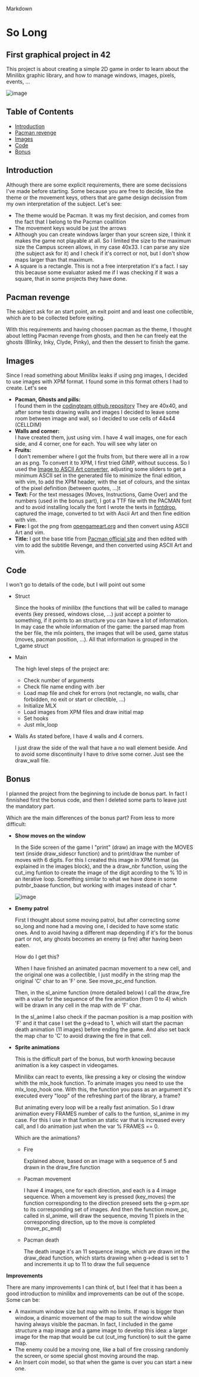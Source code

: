 Markdown
# So Long
## First graphical project in 42

This project is about creating a simple 2D game in order to learn about the Minilibx graphic library, and how to manage windows, images, pixels, events, ...

![image](https://github.com/merlot-dev/42-so_long/assets/53099349/34a4b516-b9a6-4321-a056-d1b1c36e7d18)


## Table of Contents

* [Introduction](#introduction)
* [Pacman revenge](#pacman-revenge)
* [Images](#images)
* [Code](#code)
* [Bonus](#bonus)

## Introduction

Although there are some explicit requirements, there are some decissions I've made before starting. Some because you are free to decide, like the theme or the movement keys, others that are game design decission from my own interpretation of the subject. Let's see:
* The theme would be Pacman. It was my first decision, and comes from the fact that I belong to the Pacman coallition
* The movement keys would be just the arrows
* Although you can create windows larger than your screen size, I think it makes the game not playable at all. So I limited the size to the maximum size the Campus screen allows, in my case 40x33. I can parse any size (the subject ask for it) and I check if it's correct or not, but I don't show maps larger than that maximum.
* A square is a rectangle. This is not a free interpretation it's a fact. I say this because some evaluator asked me if I was checking if it was a square, that in some projects they have done. 

## Pacman revenge

The subject ask for an start point, an exit point and and least one collectible, which are to be collected before exiting.

With this requirements and having choosen pacman as the theme, I thought about letting Pacman revenge from ghosts, and then he can freely eat the ghosts (Blinky, Inky, Clyde, Pinky), and then the dessert to finish the game.

## Images

Since I read something about Minilibx leaks if using png images, I decided to use images with XPM format. I found some in this format others I had to create. Let's see
* **Pacman, Ghosts and pills:**  
I found them in the [codingteam github repository](https://github.com/codingteam/pacmacs.el/tree/master/sprites)
They are 40x40, and after some tests drawing walls and images I decided to leave some room between image and wall, so I decided to use cells of 44x44 (CELLDIM)
* **Walls and corner:**  
  I have created them, just using vim. I have 4 wall images, one for each side, and 4 corner, one for each. You will see why later on
* **Fruits:**  
  I don't remember where I got the fruits from, but there were all in a row an as png. To convert it to XPM, I first tried GIMP, without success. So I used the [Image to ASCII Art converter](https://www.asciiart.eu/image-to-ascii), adjusting some sliders to get a minimum ASCII set in the generated file to minimize the final edition, with vim, to add the XPM header, with the set of colours, and the sintax of the pixel definition (between quotes, ...)t
* **Text:**
  For the text messages (Moves, Instructions, Game Over) and the numbers (used in the bonus part), I got a TTF file with the PACMAN font and to avoid installing locally the font I wrote the texts in [fontdrop](https://fontdrop.info/), captured the image, converted to txt with Ascii Art and then fine edition with vim.
* **Fire:**
  I got the png from [opengameart.org](https://opengameart.org/content/camp-fire-animation-for-rpgs-finished) and then convert using ASCII Art and vim. 
* **Title:**
  I got the base title from [Pacman official site](https://pacman.com) and then edited with vim to add the subtitle Revenge, and then converted using ASCII Art and vim.
  
## Code

I won't go to details of the code, but I will point out some

* Struct

  Since the hooks of minilibx (the functions that will be called to manage events (key pressed, windows close, ...) just accept a pointer to something, if it points to an structure you can have a lot of information. In may case the whole information of the game: the parsed map from the ber file, the mlx pointers, the images that will be used, game status (moves, pacman position, ...). All that information is grouped in the t_game struct

* Main
  
  The high level steps of the project are:
  * Check number of arguments
  * Check file name ending with .ber
  * Load map file and chek for errors (not rectangle, no walls, char forbidden, no exit or start or cllectible, ...)
  * Initialize MLX
  * Load images from XPM files and draw initial map
  * Set hooks
  * Just mlx_loop

* Walls
  As stated before, I have 4 walls and 4 corners.

  I just draw the side of the wall that have a no wall element beside. And to avoid some discontinuity I have to drive some corner. Just see the draw_wall file.

## Bonus

I planned the project from the beginning to include de bonus part. In fact I finnished first the bonus code, and then I deleted some parts to leave just the mandatory part. 

Which are the main differences of the bonus part? From less to more difficult:

* **Show moves on the window**

  In the Side screen of the game I "print" (draw) an image with the MOVES text (inside draw_sidescr function) and to print/draw the number of moves with 6 digits. For this I created this image in XPM format (as explained in the images block), and the a draw_nbr function, using the cut_img funtion to create the image of the digit acording to the % 10 in an iterative loop. Something similar to what we have done in some putnbr_baase function, but working with images instead of char *.
  
  ![image](https://github.com/merlot-dev/42-so_long/assets/53099349/63fc89f1-ba14-4ddb-b9a8-4fb0db63c814)

* **Enemy patrol**

  First I thought about some moving patrol, but after correcting some so_long and none had a moving one, I decided to have some static ones. And to avoid having a different map depending if it's for the bonus part or not, any ghosts becomes an enemy (a fire) after having been eaten.

  How do I get this?

  When I have finished an animated pacman movement to a new cell, and the original one was a collectible, I just modify in the string map the original 'C' char to an 'F' one. See move_pc_end function.

  Then, in the sl_anime function (more detailed below) I call the draw_fire with a value for the sequence of the fire animation (from 0 to 4) which will be drawn in any cell in the map with de 'F' char.
  
  In the sl_anime I also check if the pacman position is a map position with 'F' and it that case I set the g->dead to 1, which will start the pacman death animation (11 images) before ending the game. And also set back the map char to 'C' to avoid drawing the fire in that cell.

* **Sprite animations**

  This is the difficult part of the bonus, but worth knowing because animation is a key caspect in videogames.

  Minilibx can react to events, like pressing a key or closing the window whith the mlx_hook function. To animate images you need to use the mlx_loop_hook one. With this, the function you pass as an argument it's executed every "loop" of the refreshing part of the library, a frame?

  But animating every loop will be a really fast animation. So I draw animation every FRAMES number of calls to the funtion, sl_anime in my case. For this I use in that funtion an static var that is increased every call, and I do animation just when the var % FRAMES == 0.

  Which are the animations?

  * Fire
    
    Explained above, based on an image with a sequence of 5 and drawn in the draw_fire function
    
  * Pacman movement
    
    I have 4 images, one for each direction, and each is a 4 image sequence. When a movement key is pressed (key_moves) the function corresponding to the direction preseed sets the g->pm.spr to its corresponding set of images. And then the function move_pc, called in sl_anime, will draw the sequence, moving 11 pixels in the corresponding direction, up to the move is completed (move_pc_end)
    
  * Pacman death
    
    The death image it's an 11 sequence image, which are drawn int the draw_dead function, which starts drawing when g->dead is set to 1 and increments it up to 11 to draw the full sequence

**Improvements**

There are many improvements I can think of, but I feel that it has been a good introduction to minilibx and improvements can be out of the scope. Some can be:

* A maximum window size but map with no limits. If map is bigger than window, a dinamic movement of the map to suit the window while having always visible the pacman. In fact, I included in the game structure a map image and a game image to develop this idea: a larger image for the map that would be cut (cut_img function) to suit the game map.
* The enemy could be a moving one, like a ball of fire crossing randomly the screen, or some special ghost moving around the map.
* An Insert coin model, so that when the game is over you can start a new one.

